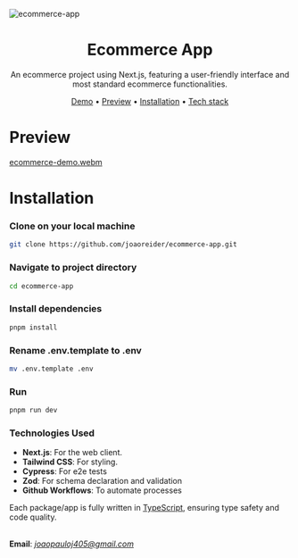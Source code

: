 ![ecommerce-app](https://github.com/joaoreider/ecommerce-app/assets/83885051/473768c1-1df2-4641-a2f8-3848bc419dfd)

<h1 align="center">Ecommerce App</h1>

<p align="center">An ecommerce project using Next.js, featuring a user-friendly interface and most standard ecommerce functionalities. </p>

<div align="center">

[Demo](https://ecommerce-app-taupe-kappa.vercel.app/) • [Preview](#Preview) • [Installation](#Installation) • [Tech stack](#Tech-stack) 

</div>


# Preview
[ecommerce-demo.webm](https://github.com/joaoreider/ecommerce-app/assets/83885051/9ec53df4-cc34-45bc-9f9f-ab3cafe77324)

# Installation

### Clone on your local machine

```bash
git clone https://github.com/joaoreider/ecommerce-app.git
```

### Navigate to project directory

```bash
cd ecommerce-app
```

### Install dependencies

```bash
pnpm install
```

### Rename .env.template to .env

```bash
mv .env.template .env
```

### Run 

```bash
pnpm run dev
```

### Technologies Used

- **Next.js**: For the web client.
- **Tailwind CSS**: For styling.
- **Cypress**: For e2e tests
- **Zod**: For schema declaration and validation
- **Github Workflows**: To automate processes 

Each package/app is fully written in [TypeScript](https://www.typescriptlang.org/), ensuring type safety and code quality.
<br><br>

**Email**: *joaopauloj405@gmail.com*
